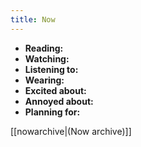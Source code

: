 ```yaml
---
title: Now
---
```

- **Reading:** 
- **Watching:** 
- **Listening to:** 
- **Wearing:** 
- **Excited about:** 
- **Annoyed about:** 
- **Planning for:**

[[nowarchive|(Now archive)]]